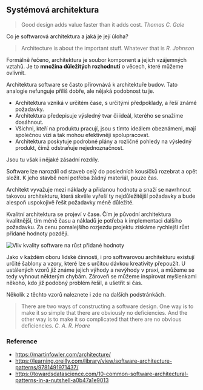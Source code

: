 ## Systémová architektura

> Good design adds value faster than it adds cost. *Thomas C. Gale*

Co je softwarová architektura a jaká je její úloha?

> Architecture is about the important stuff. Whatever that is *R. Johnson*

Formálně řečeno, architektura je soubor komponent a jejich vzájemných vztahů. 
Je to **množina důležitých rozhodnutí** o věcech, které můžeme ovlivnit.

Architektura software se často přirovnává k architektuře budov.
Tato analogie nefunguje příliš dobře, ale nějaká podobnost tu je.

* Architektura vzniká v určitém čase, s určitými předpoklady, a řeší známé požadavky.
* Architektura předepisuje výsledný tvar či ideál, kterého se snažíme dosáhnout. 
* Všichni, kteří na produktu pracují, jsou s tímto ideálem obeznámeni, mají společnou vizi a tak mohou efektivněji spolupracovat.
* Architektura poskytuje podrobné plány a rozličné pohledy na výsledný produkt, čímž odstraňuje nejednoznačnost.

Jsou tu však i nějaké zásadní rozdíly.

Software lze narozdíl od staveb celý do posledních kousíčků rozebrat a opět složit.
K jeho stavbě není potřeba žádný materiál, pouze čas.

Architekt vyvažuje mezi náklady a přidanou hodnotu a snaží se navrhnout takovou architekturu, která skvěle vyřeší ty nejdůležitější požadavky a bude alespoň uspokojivě řešit požadavky méně důležité.

Kvalitní architektura se projeví v čase. Čím je původní architektura kvalitnější, tím méně času a nákladů je potřeba k implementaci dalšího požadavku. Za cenu pomalejšího rozjezdu projektu získáme rychlejší růst přidané hodnoty později.

![Vliv kvality software na růst přidané hodnoty](https://martinfowler.com/articles/is-quality-worth-cost/both.png)

Jako v každém oboru lidské činnosti, i pro softwarovou architekturu existují určité šablony a vzory, které lze s určitou dávkou kreativity přepoužít. 
U ustálených vzorů již známe jejich výhody a nevýhody v praxi, a můžeme se tedy vyhnout některým chybám.
 Zároveň se můžeme inspirovat myšlenkami někoho, kdo již podobný problém řešil, a ušetřit si čas.
 
 Několik z těchto vzorů naleznete i zde na dalších podstránkách.

> There are two ways of constructing a software design. One way is to make it so simple that there are obviously no deficiencies. And the other way is to make it so complicated that there are no obvious deficiencies. *C. A. R. Hoare*

### Reference

* https://martinfowler.com/architecture/
* https://learning.oreilly.com/library/view/software-architecture-patterns/9781491971437/
* https://towardsdatascience.com/10-common-software-architectural-patterns-in-a-nutshell-a0b47a1e9013